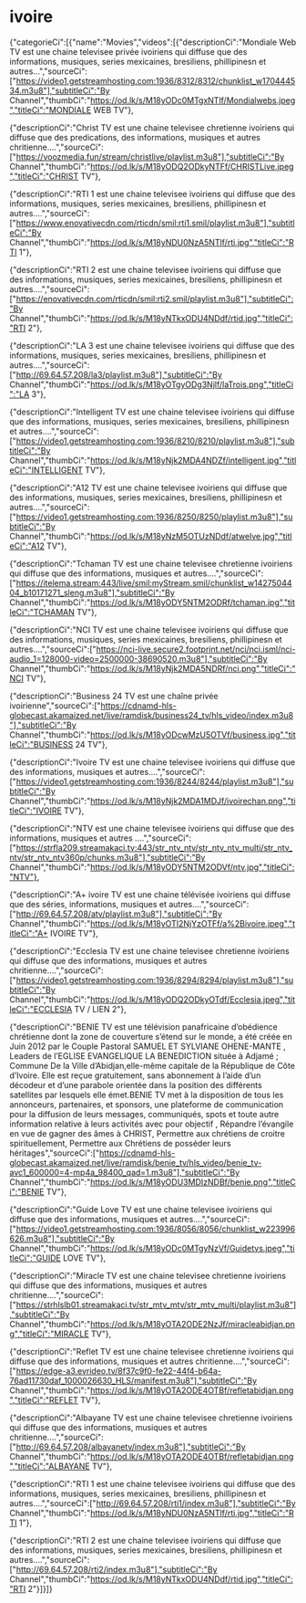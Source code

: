 # ivoire
{"categorieCi":[{"name":"Movies","videos":[{"descriptionCi":"Mondiale Web TV est une chaine televisee privée ivoiriens qui diffuse que des informations, musiques, series mexicaines, bresiliens, phillipinesn et autres...","sourceCi":["https://video1.getstreamhosting.com:1936/8312/8312/chunklist_w170444534.m3u8"],"subtitleCi":"By Channel","thumbCi":"https://od.lk/s/M18yODc0MTgxNTlf/Mondialwebs.jpeg","titleCi":"MONDIALE WEB TV"},

{"descriptionCi":"Christ TV est une chaine televisee chretienne ivoiriens qui diffuse que des predications, des informations, musiques et autres chritienne....","sourceCi":["https://voozmedia.fun/stream/christlive/playlist.m3u8"],"subtitleCi":"By Channel","thumbCi":"https://od.lk/s/M18yODQ2ODkyNTFf/CHRISTLive.jpeg","titleCi":"CHRIST TV"},

{"descriptionCi":"RTI 1 est une chaine televisee ivoiriens qui diffuse que des informations, musiques, series mexicaines, bresiliens, phillipinesn et autres....","sourceCi":["https://www.enovativecdn.com/rticdn/smil:rti1.smil/playlist.m3u8"],"subtitleCi":"By Channel","thumbCi":"https://od.lk/s/M18yNDU0NzA5NTlf/rti.jpg","titleCi":"RTI 1"},

{"descriptionCi":"RTI 2 est une chaine televisee ivoiriens qui diffuse que des informations, musiques, series mexicaines, bresiliens, phillipinesn et autres....","sourceCi":["https://enovativecdn.com/rticdn/smil:rti2.smil/playlist.m3u8"],"subtitleCi":"By Channel","thumbCi":"https://od.lk/s/M18yNTkxODU4NDdf/rtid.jpg","titleCi":"RTI 2"},

{"descriptionCi":"LA 3 est une chaine televisee ivoiriens qui diffuse que des informations, musiques, series mexicaines, bresiliens, phillipinesn et autres....","sourceCi":["http://69.64.57.208/la3/playlist.m3u8"],"subtitleCi":"By Channel","thumbCi":"https://od.lk/s/M18yOTgyODg3Njlf/laTrois.png","titleCi":"LA 3"},

{"descriptionCi":"Intelligent TV est une chaine televisee ivoiriens qui diffuse que des informations, musiques, series mexicaines, bresiliens, phillipinesn et autres....","sourceCi":["https://video1.getstreamhosting.com:1936/8210/8210/playlist.m3u8"],"subtitleCi":"By Channel","thumbCi":"https://od.lk/s/M18yNjk2MDA4NDZf/intelligent.jpg","titleCi":"INTELLIGENT TV"},

{"descriptionCi":"A12 TV est une chaine televisee ivoiriens qui diffuse que des informations, musiques, series mexicaines, bresiliens, phillipinesn et autres....","sourceCi":["https://video1.getstreamhosting.com:1936/8250/8250/playlist.m3u8"],"subtitleCi":"By Channel","thumbCi":"https://od.lk/s/M18yNzM5OTUzNDdf/atwelve.jpg","titleCi":"A12 TV"},

{"descriptionCi":"Tchaman TV est une chaine televisee chretienne ivoiriens qui diffuse que des informations, musiques et autres....","sourceCi":["https://itelema.stream:443/live/smil:myStream.smil/chunklist_w1427504404_b10171271_sleng.m3u8"],"subtitleCi":"By Channel","thumbCi":"https://od.lk/s/M18yODY5NTM2ODRf/tchaman.jpg","titleCi":"TCHAMAN TV"},

{"descriptionCi":"NCI TV est une chaine televisee ivoiriens qui diffuse que des informations, musiques, series mexicaines, bresiliens, phillipinesn et autres....","sourceCi":["https://nci-live.secure2.footprint.net/nci/nci.isml/nci-audio_1=128000-video=2500000-38690520.m3u8"],"subtitleCi":"By Channel","thumbCi":"https://od.lk/s/M18yNjk2MDA5NDRf/nci.png","titleCi":"NCI TV"},

{"descriptionCi":"Business 24 TV est une chaîne privée ivoirienne","sourceCi":["https://cdnamd-hls-globecast.akamaized.net/live/ramdisk/business24_tv/hls_video/index.m3u8"],"subtitleCi":"By Channel","thumbCi":"https://od.lk/s/M18yODcwMzU5OTVf/business.jpg","titleCi":"BUSINESS 24 TV"},

{"descriptionCi":"Ivoire TV est une chaine televisee ivoiriens qui diffuse que des informations, musiques et autres....","sourceCi":["https://video1.getstreamhosting.com:1936/8244/8244/playlist.m3u8"],"subtitleCi":"By Channel","thumbCi":"https://od.lk/s/M18yNjk2MDA1MDJf/ivoirechan.png","titleCi":"IVOIRE TV"},

{"descriptionCi":"NTV est une chaine televisee ivoiriens qui diffuse que des informations, musiques et autres ....","sourceCi":["https://strfla209.streamakaci.tv:443/str_ntv_ntv/str_ntv_ntv_multi/str_ntv_ntv/str_ntv_ntv360p/chunks.m3u8"],"subtitleCi":"By Channel","thumbCi":"https://od.lk/s/M18yODY5NTM2ODVf/ntv.jpg","titleCi":"NTV"},

{"descriptionCi":"A+ ivoire TV est une chaine télévisée ivoiriens qui diffuse que des séries, informations, musiques et autres....","sourceCi":["http://69.64.57.208/atv/playlist.m3u8"],"subtitleCi":"By Channel","thumbCi":"https://od.lk/s/M18yOTI2NjYzOTFf/a%2Bivoire.jpeg","titleCi":"A+ IVOIRE TV"},

{"descriptionCi":"Ecclesia TV est une chaine televisee chretienne ivoiriens qui diffuse que des informations, musiques et autres chritienne....","sourceCi":["https://video1.getstreamhosting.com:1936/8294/8294/playlist.m3u8"],"subtitleCi":"By Channel","thumbCi":"https://od.lk/s/M18yODQ2ODkyOTdf/Ecclesia.jpeg","titleCi":"ECCLESIA TV / LIEN 2"},

{"descriptionCi":"BENIE TV est une télévision panafricaine d’obédience chrétienne dont la zone de couverture s’étend sur le monde, a été créée en Juin 2012 par le Couple Pastoral SAMUEL ET SYLVIANE OHENE-MANTE , Leaders de l’EGLISE EVANGELIQUE LA BENEDICTION située à Adjamé ; Commune De la Ville d’Abidjan,elle-même capitale de la République de Côte d’Ivoire. Elle est reçue gratuitement, sans abonnement à l’aide d’un décodeur et d’une parabole orientée dans la position des différents satellites par lesquels elle émet.BENIE TV met à la disposition de tous les annonceurs, partenaires, et sponsors, une plateforme de communication pour la diffusion de leurs messages, communiqués, spots et toute autre information relative à leurs activités avec pour objectif , Répandre l’évangile en vue de gagner des âmes à CHRIST, Permettre aux chrétiens de croitre spirituellement, Permettre aux Chrétiens de posséder leurs héritages","sourceCi":["https://cdnamd-hls-globecast.akamaized.net/live/ramdisk/benie_tv/hls_video/benie_tv-avc1_600000=4-mp4a_98400_qad=1.m3u8"],"subtitleCi":"By Channel","thumbCi":"https://od.lk/s/M18yODU3MDIzNDBf/benie.png","titleCi":"BENIE TV"},

{"descriptionCi":"Guide Love TV est une chaine televisee ivoiriens qui diffuse que des informations, musiques et autres....","sourceCi":["https://video1.getstreamhosting.com:1936/8056/8056/chunklist_w223996626.m3u8"],"subtitleCi":"By Channel","thumbCi":"https://od.lk/s/M18yODc0MTgyNzVf/Guidetvs.jpeg","titleCi":"GUIDE LOVE TV"},

{"descriptionCi":"Miracle TV est une chaine televisee chretienne ivoiriens qui diffuse que des informations, musiques et autres chritienne....","sourceCi":["https://strhlslb01.streamakaci.tv/str_mtv_mtv/str_mtv_multi/playlist.m3u8"],"subtitleCi":"By Channel","thumbCi":"https://od.lk/s/M18yOTA2ODE2NzJf/miracleabidjan.png","titleCi":"MIRACLE TV"},

{"descriptionCi":"Reflet TV est une chaine televisee chretienne ivoiriens qui diffuse que des informations, musiques et autres chritienne....","sourceCi":["https://edge-a3.evrideo.tv/8f37c9f0-fe22-44f4-b64a-76ad11730daf_1000026630_HLS/manifest.m3u8"],"subtitleCi":"By Channel","thumbCi":"https://od.lk/s/M18yOTA2ODE4OTBf/refletabidjan.png","titleCi":"REFLET TV"},

{"descriptionCi":"Albayane TV est une chaine televisee chretienne ivoiriens qui diffuse que des informations, musiques et autres chritienne....","sourceCi":["http://69.64.57.208/albayanetv/index.m3u8"],"subtitleCi":"By Channel","thumbCi":"https://od.lk/s/M18yOTA2ODE4OTBf/refletabidjan.png","titleCi":"ALBAYANE TV"},

{"descriptionCi":"RTI 1 est une chaine televisee ivoiriens qui diffuse que des informations, musiques, series mexicaines, bresiliens, phillipinesn et autres....","sourceCi":["http://69.64.57.208/rti1/index.m3u8"],"subtitleCi":"By Channel","thumbCi":"https://od.lk/s/M18yNDU0NzA5NTlf/rti.jpg","titleCi":"RTI 1"},

{"descriptionCi":"RTI 2 est une chaine televisee ivoiriens qui diffuse que des informations, musiques, series mexicaines, bresiliens, phillipinesn et autres....","sourceCi":["http://69.64.57.208/rti2/index.m3u8"],"subtitleCi":"By Channel","thumbCi":"https://od.lk/s/M18yNTkxODU4NDdf/rtid.jpg","titleCi":"RTI 2"}]}]}
